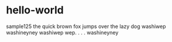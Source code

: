 # hello-world
sample125
the quick brown fox jumps over the lazy dog
washiwep washineyney
washiwep wep. . . . washineyney
